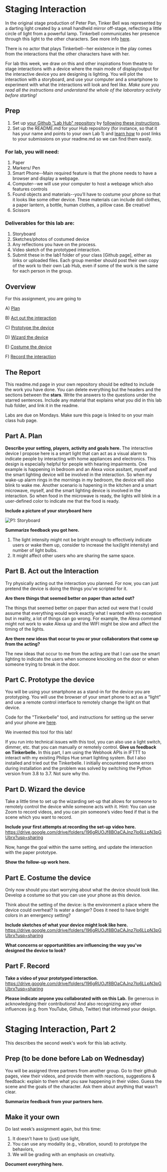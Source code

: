 

# Staging Interaction

In the original stage production of Peter Pan, Tinker Bell was represented by a darting light created by a small handheld mirror off-stage, reflecting a little circle of light from a powerful lamp. Tinkerbell communicates her presence through this light to the other characters. See more info [here](https://en.wikipedia.org/wiki/Tinker_Bell). 

There is no actor that plays Tinkerbell--her existence in the play comes from the interactions that the other characters have with her.



For lab this week, we draw on this and other inspirations from theatre to stage interactions with a device where the main mode of display/output for the interactive device you are designing is lighting. You will plot the interaction with a storyboard, and use your computer and a smartphone to experiment with what the interactions will look and feel like. _Make sure you read all the instructions and understand the whole of the laboratory activity before starting!_



## Prep

1. Set up [your Github "Lab Hub" repository](../../../) by [following these instructions](https://github.com/FAR-Lab/Developing-and-Designing-Interactive-Devices/blob/2021Spring/readings/Submitting%20Labs.md).
2. Set up the README.md for your Hub repository (for instance, so that it has your name and points to your own Lab 1) and [learn how](https://guides.github.com/features/mastering-markdown/) to post links to your submissions on your readme.md so we can find them easily.

### For lab, you will need:

1. Paper
1. Markers/ Pen
1. Smart Phone--Main required feature is that the phone needs to have a browser and display a webpage.
1. Computer--we will use your computer to host a webpage which also features controls
1. Found objects and materials--you’ll have to costume your phone so that it looks like some other device. These materials can include doll clothes, a paper lantern, a bottle, human clothes, a pillow case. Be creative!
1. Scissors

### Deliverables for this lab are: 
1. Storyboard
1. Sketches/photos of costumed device
1. Any reflections you have on the process.
1. Video sketch of the prototyped interaction.
1. Submit these in the lab1 folder of your class [Github page], either as links or uploaded files. Each group member should post their own copy of the work to their own Lab Hub, even if some of the work is the same for each person in the group.


## Overview
For this assignment, you are going to 

A) [Plan](#part-a-plan) 

B) [Act out the interaction](#part-b-act-out-the-interaction) 

C) [Prototype the device](#part-c-prototype-the-device)

D) [Wizard the device](#part-d-wizard-the-device) 

E) [Costume the device](#part-e-costume-the-device)

F) [Record the interaction](#part-f-record)

## The Report
This readme.md page in your own repository should be edited to include the work you have done. You can delete everything but the headers and the sections between the **stars**. Write the answers to the questions under the starred sentences. Include any material that explains what you did in this lab hub folder, and link it in the readme.

Labs are due on Mondays. Make sure this page is linked to on your main class hub page.

## Part A. Plan 

**Describe your setting, players, activity and goals here.**
The interactive device I propose here is a smart light that can act as a visual alarm to indicate people by interacting with home appliances and electronics. This design is especially helpful for people with hearing impairments. One example is happening in bedroom and an Alexa voice assitant, myself and the smart lighting device will be involved in the interaction. So when my wake-up alarm rings in the mornings in my bedroom, the device will also blink to wake me. Another scenario is hapening in the kitchen and a smart microwave, myself, and the smart lighting device is involved in the interaction. So when food in the microwave is ready, the lights will blink in a user-defined color to indicate me that the food is ready. 

**Include a picture of your storyboard here**

![P1: Storyboard](./images/storyboard.png)

**Summarize feedback you got here.**
1. The light intensity might not be bright enough to effectively indicate users or wake them up, consider to increase the lux(light intensity) and number of light bulbs.
2. It might affect other users who are sharing the same space.



## Part B. Act out the Interaction

Try physically acting out the interaction you planned. For now, you can just pretend the device is doing the things you’ve scripted for it. 

**Are there things that seemed better on paper than acted out?**

The things that seemed better on paper than acted out were that I could assume that everything would work exactly what I wanted with no exception but in reality, a lot of things can go wrong. For example, the Alexa command might not work to wake Alexa up and the WIFI might be slow and affect the timing of the lights.

**Are there new ideas that occur to you or your collaborators that come up from the acting?**

The new ideas that occur to me from the acting are that I can use the smart lighting to indicate the users when someone knocking on the door or when someone trying to break in the door. 


## Part C. Prototype the device

You will be using your smartphone as a stand-in for the device you are prototyping. You will use the browser of your smart phone to act as a “light” and use a remote control interface to remotely change the light on that device. 

Code for the "Tinkerbelle" tool, and instructions for setting up the server and your phone are [here](https://github.com/FAR-Lab/tinkerbelle).

We invented this tool for this lab! 

If you run into technical issues with this tool, you can also use a light switch, dimmer, etc. that you can manually or remotely control.
**Give us feedback on Tinkerbelle.**
In this part, I am using the Webhook APIs in IFTTT to interact with my existing Philips Hue smart lighting system. But I also installed and tried out the Tinkerbelle. I initially encountered some errors during installation and the problem was solved by switching the Python version from 3.8 to 3.7. Not sure why tho. 

## Part D. Wizard the device
Take a little time to set up the wizarding set-up that allows for someone to remotely control the device while someone acts with it. Hint: You can use Zoom to record videos, and you can pin someone’s video feed if that is the scene which you want to record. 

**Include your first attempts at recording the set-up video here.**
https://drive.google.com/drive/folders/196gRUOJf8BOaCAJnz7lo6LLpN3pGUbrx?usp=sharing

Now, hange the goal within the same setting, and update the interaction with the paper prototype. 

**Show the follow-up work here.**

## Part E. Costume the device

Only now should you start worrying about what the device should look like. Develop a costume so that you can use your phone as this device.

Think about the setting of the device: is the environment a place where the device could overheat? Is water a danger? Does it need to have bright colors in an emergency setting?

**Include sketches of what your device might look like here.**
https://drive.google.com/drive/folders/196gRUOJf8BOaCAJnz7lo6LLpN3pGUbrx?usp=sharing

**What concerns or opportunitities are influencing the way you've designed the device to look?**


## Part F. Record

**Take a video of your prototyped interaction.**
https://drive.google.com/drive/folders/196gRUOJf8BOaCAJnz7lo6LLpN3pGUbrx?usp=sharing

**Please indicate anyone you collaborated with on this Lab.**
Be generous in acknowledging their contributions! And also recognizing any other influences (e.g. from YouTube, Github, Twitter) that informed your design. 

# Staging Interaction, Part 2 

This describes the second week's work for this lab activity.


## Prep (to be done before Lab on Wednesday)

You will be assigned three partners from another group. Go to their github pages, view their videos, and provide them with reactions, suggestions & feedback: explain to them what you saw happening in their video. Guess the scene and the goals of the character. Ask them about anything that wasn’t clear. 

**Summarize feedback from your partners here.**

## Make it your own

Do last week’s assignment again, but this time: 
1) It doesn’t have to (just) use light, 
2) You can use any modality (e.g., vibration, sound) to prototype the behaviors, 
3) We will be grading with an emphasis on creativity. 

**Document everything here.**
